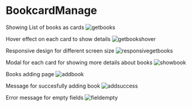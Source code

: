 # BookcardManage

Showing List of books as cards
![getbooks](https://user-images.githubusercontent.com/79151172/132033539-c07be68c-f9aa-4250-a5ef-f72cff157501.jpg)

Hover effect on each card to show details
![getbookshover](https://user-images.githubusercontent.com/79151172/132033560-9417c68b-9c90-4a19-8f4c-335167950f27.jpg)

Responsive design for different screen size
![responsivegetbooks](https://user-images.githubusercontent.com/79151172/132033576-2a573d74-6422-4119-8dcb-e36b143da333.jpg)

Modal for each card for showing more details about books
![showbook](https://user-images.githubusercontent.com/79151172/132033587-949a0987-6ae7-4ffb-9c70-910314d51248.jpg)

Books adding page
![addbook](https://user-images.githubusercontent.com/79151172/129737583-33b1d221-2fc5-4fea-a447-3f3f2de846bd.jpg)

Message for succesfully adding book
![addsuccess](https://user-images.githubusercontent.com/79151172/129737599-a8c496ea-64e8-4110-8dd2-5e3edb72805e.jpg)

Error message for empty fields
![fieldempty](https://user-images.githubusercontent.com/79151172/132034477-5f78b9da-2dce-4785-a73c-fb60ef2e9b6b.jpg)
